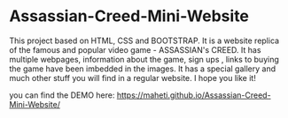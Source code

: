 # Assassian-Creed-Mini-Website
This project based on HTML, CSS and BOOTSTRAP. It is a website replica of the famous and popular video game - ASSASSIAN's CREED. It has multiple webpages, information about the game, sign ups , links to buying the game have been imbedded  in the images. It has a special gallery and much other stuff you will find in a regular website. I hope you like it! 

you can find the DEMO here: https://maheti.github.io/Assassian-Creed-Mini-Website/
